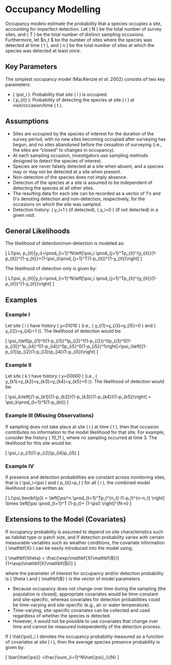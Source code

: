 # Occupancy Modelling

Occupancy models estimate the probability that a species occupies a site, accounting for imperfect detection. Let \( N \) be the total number of survey sites, and \( T \) be the total number of distinct sampling occasions. Furthermore, let $n_t $ be the number of sites where the species was detected at time \( t \), and \( n \) be the total number of sites at which the species was detected at least once.

## Key Parameters

The simplest occupancy model (MacKenzie _et al_. 2002) consists of two key parameters:

- \( \psi_i \): Probability that site \( i \) is occupied.
- \( p_{it} \): Probability of detecting the species at site \( i \) at visit/occasion/time \( t \).

## Assumptions

- Sites are occupied by the species of interest for the duration of the survey period, with no new sites becoming occupied after surveying has begun, and no sites abandoned before the cessation of surveying (i.e., the sites are “closed” to changes in occupancy).
- At each sampling occasion, investigators use sampling methods designed to detect the species of interest.
- Species are never falsely detected at a site when absent, and a species may or may not be detected at a site when present.
- Non-detection of the species does not imply absence.
- Detection of the species at a site is assumed to be independent of detecting the species at all other sites.
- The resulting data for each site can be recorded as a vector of 1's and 0's denoting detection and non-detection, respectively, for the occasions on which the site was sampled.
- Detection history: \( y_i=1 \) (if detected), \( y_i=0 \) (if not detected) in a given visit.

## General Likelihoods

The likelihood of detection/non-detection is modeled as:

\[
L(\psi, p_{it}|y_i)=\prod_{i=1}^N\left[\psi_i \prod_{j=1}^Tp_{it}^{y_{it}}(1-p_{it})^{1-y_{it}}+(1-\psi_i)\prod_{j=1}^T(1-p_{it})^{1-y_{it}}\right]
\]

The likelihood of detection only is given by:

\[
L(\psi, p_{it}|y_i)=\prod_{i=1}^N\left[\psi_i \prod_{j=1}^Tp_{it}^{y_{it}}(1-p_{it})^{1-y_{it}}\right]
\]

## Examples

### Example I

Let site \( i \) have history \( y=01010 \) (i.e., \( y_{i1}=y_{i3}=y_{i5}=0 \) and \( y_{i2}=y_{i4}=1 \)). The likelihood of detection would be:

\[
\psi_i\left[p_{i1}^0(1-p_{i1})^1p_{i2}^1(1-p_{i2})^0p_{i3}^0(1-p_{i3})^1p_{i4}^1(1-p_{i4})^0p_{i5}^0(1-p_{i5})^1\right]=\psi_i\left[(1-p_{i1})p_{i2}(1-p_{i3})p_{i4}(1-p_{i5})\right]
\]

### Example II

Let site \( k \) have history \( y=00000 \) (i.e., \( y_{k1}=y_{k2}=y_{k3}=y_{k4}=y_{k5}=0 \)). The likelihood of detection would be:

\[
\psi_k\left[(1-p_{k1})(1-p_{k2})(1-p_{k3})(1-p_{k4})(1-p_{k5})\right] = \psi_k\prod_{t=1}^5(1-p_{kt})
\]

### Example III (Missing Observations)

If sampling does not take place at site \( i \) at time \( t \), then that occasion contributes no information to the model likelihood for that site. For example, consider the history \( 10\_11 \), where no sampling occurred at time 3. The likelihood for this site would be:

\[
\psi_i p_{i1}(1-p_{i2})p_{i4}p_{i5}
\]

### Example IV

If presence and detection probabilities are constant across monitoring sites, that is \( \psi_i=\psi \) and \( p_{it}=p_t \) for all \( i \), the combined model likelihood can be written as:

\[
L(\psi,\textbf{p}) = \left[\psi^n \prod_{t=1}^Tp_t^{n_t} (1-p_t)^{n-n_t} \right] \times \left[\psi \prod_{t=1}^T (1-p_t)+ (1-\psi) \right]^{N-n}
\]

## Extensions to the Model (Covariates)

If occupancy probability is assumed to depend on site characteristics such as habitat type or patch size, and if detection probability varies with certain measurable variables such as weather conditions, the covariate information \( \mathbf{X} \) can be easily introduced into the model using:

\[
\mathbf{\theta} = \frac{\exp(\mathbf{X}\mathbf{B})}{1+\exp(\mathbf{X}\mathbf{B})}
\]

where the parameter of interest for occupancy and/or detection probability is \( \theta \) and \( \mathbf{B} \) is the vector of model parameters.

- Because occupancy does not change over time during the sampling (the population is closed), appropriate covariates would be time-constant and site-specific, whereas covariates for detection probabilities could be time-varying and site-specific (e.g., air or water temperature).
- Time-varying, site-specific covariates can be collected and used regardless of whether the species is detected.
- However, it would not be possible to use covariates that change over time and cannot be measured independently of the detection process.

If \( \hat{\psi}_i \) denotes the occupancy probability measured as a function of covariates at site \( i \), then the average species presence probability is given by:

\[
\bar{\hat{\psi}} =\frac{\sum_{i=1}^N\hat{\psi}_i}{N}
\]


